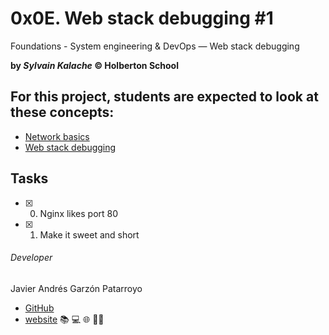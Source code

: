 # 0x0E. Web stack debugging #1
Foundations - System engineering & DevOps ― Web stack debugging

**by _Sylvain Kalache_ :copyright: Holberton School**

## For this project, students are expected to look at these concepts:
* [Network basics](https://intranet.hbtn.io/concepts/33)
* [Web stack debugging](https://intranet.hbtn.io/concepts/68)
## Tasks
* [x] 0. Nginx likes port 80
* [x] 1. Make it sweet and short

###### Developer
Javier Andrés Garzón Patarroyo
- [GitHub](https://github.com/0x00developer)
- [website](https://tecnoayuda.co/)
:books: :computer: :globe_with_meridians: :man_technologist:
